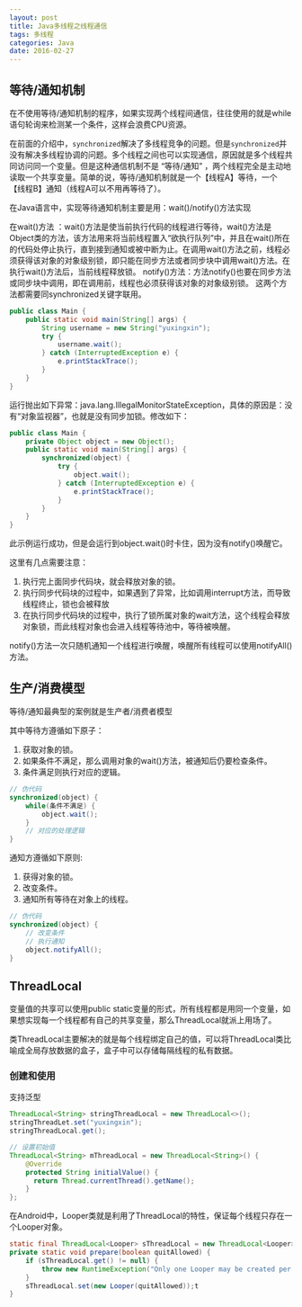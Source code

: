 ```yaml
---
layout: post
title: Java多线程之线程通信
tags: 多线程
categories: Java
date: 2016-02-27
---
```


## 等待/通知机制

在不使用等待/通知机制的程序，如果实现两个线程间通信，往往使用的就是while语句轮询来检测某一个条件，这样会浪费CPU资源。

在前面的介绍中，`synchronized`解决了多线程竞争的问题。但是`synchronized`并没有解决多线程协调的问题。多个线程之间也可以实现通信，原因就是多个线程共同访问同一个变量。但是这种通信机制不是 “等待/通知” ，两个线程完全是主动地读取一个共享变量。简单的说，等待/通知机制就是一个【线程A】等待，一个【线程B】通知（线程A可以不用再等待了）。

在Java语言中，实现等待通知机制主要是用：wait()/notify()方法实现

在wait()方法 ：wait()方法是使当前执行代码的线程进行等待，wait()方法是Object类的方法，该方法用来将当前线程置入“欲执行队列”中，并且在wait()所在的代码处停止执行，直到接到通知或被中断为止。在调用wait()方法之前，线程必须获得该对象的对象级别锁，即只能在同步方法或者同步块中调用wait()方法。在执行wait()方法后，当前线程释放锁。
notify()方法：方法notify()也要在同步方法或同步块中调用，即在调用前，线程也必须获得该对象的对象级别锁。
这两个方法都需要同synchronized关键字联用。

```java
public class Main {   
 	public static void main(String[] args) {
        String username = new String("yuxingxin");
        try {
            username.wait();
        } catch (InterruptedException e) {
            e.printStackTrace();
        }
    }
}
```

运行抛出如下异常：java.lang.IllegalMonitorStateException，具体的原因是：没有“对象监视器”，也就是没有同步加锁。修改如下：

```java
public class Main {   
    private Object object = new Object();
 	public static void main(String[] args) {
        synchronized(object) {
            try {
                object.wait();
            } catch (InterruptedException e) {
                e.printStackTrace();
            }
        }
    }
}
```

此示例运行成功，但是会运行到object.wait()时卡住，因为没有notify()唤醒它。

这里有几点需要注意：

1. 执行完上面同步代码块，就会释放对象的锁。
2. 执行同步代码块的过程中，如果遇到了异常，比如调用interrupt方法，而导致线程终止，锁也会被释放
3. 在执行同步代码块的过程中，执行了锁所属对象的wait方法，这个线程会释放对象锁，而此线程对象也会进入线程等待池中，等待被唤醒。

notify()方法一次只随机通知一个线程进行唤醒，唤醒所有线程可以使用notifyAll()方法。

## 生产/消费模型

等待/通知最典型的案例就是生产者/消费者模型

其中等待方遵循如下原子：

1. 获取对象的锁。
2. 如果条件不满足，那么调用对象的wait()方法，被通知后仍要检查条件。
3. 条件满足则执行对应的逻辑。

```java
// 伪代码
synchronized(object) {
    while(条件不满足) {
    	object.wait();
    }
    // 对应的处理逻辑
}
```

通知方遵循如下原则:

1. 获得对象的锁。
2. 改变条件。
3. 通知所有等待在对象上的线程。

```java
// 伪代码
synchronized(object) {
    // 改变条件
    // 执行通知
    object.notifyAll();
}

```

## ThreadLocal

变量值的共享可以使用public static变量的形式，所有线程都是用同一个变量，如果想实现每一个线程都有自己的共享变量，那么ThreadLocal就派上用场了。

类ThreadLocal主要解决的就是每个线程绑定自己的值，可以将ThreadLocal类比喻成全局存放数据的盒子，盒子中可以存储每隔线程的私有数据。

### 创建和使用

支持泛型

```java
ThreadLocal<String> stringThreadLocal = new ThreadLocal<>();
stringThreadLet.set("yuxingxin");
stringThreadLocal.get();

// 设置初始值
ThreadLocal<String> mThreadLocal = new ThreadLocal<String>() {
    @Override
    protected String initialValue() {
      return Thread.currentThread().getName();
    }
};
```

在Android中，Looper类就是利用了ThreadLocal的特性，保证每个线程只存在一个Looper对象。

```java
static final ThreadLocal<Looper> sThreadLocal = new ThreadLocal<Looper>();
private static void prepare(boolean quitAllowed) {
    if (sThreadLocal.get() != null) {
        throw new RuntimeException("Only one Looper may be created per thread");
    }
    sThreadLocal.set(new Looper(quitAllowed));t
}
```



